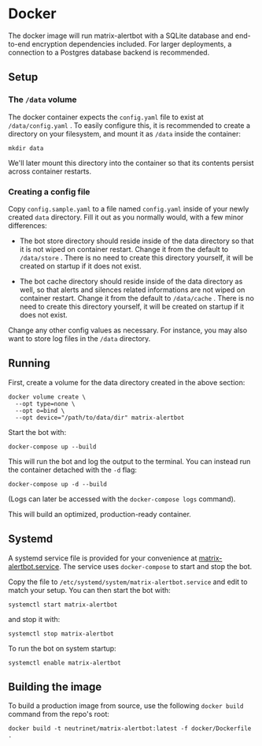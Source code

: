 # Docker

The docker image will run matrix-alertbot with a SQLite database and
end-to-end encryption dependencies included. For larger deployments, a
connection to a Postgres database backend is recommended.

## Setup

### The `/data` volume

The docker container expects the `config.yaml` file to exist at
`/data/config.yaml` . To easily configure this, it is recommended to create a
directory on your filesystem, and mount it as `/data` inside the container:

```
mkdir data
```

We'll later mount this directory into the container so that its contents
persist across container restarts.

### Creating a config file

Copy `config.sample.yaml` to a file named `config.yaml` inside of your newly
created `data` directory. Fill it out as you normally would, with a few minor
differences:

* The bot store directory should reside inside of the data directory so that it
  is not wiped on container restart. Change it from the default to
`/data/store` . There is no need to create this directory yourself, it will be
  created on startup if it does not exist.

* The bot cache directory should reside inside of the data directory as well, 
  so that alerts and silences related informations are not wiped on container 
  restart. Change it from the default to `/data/cache` .
  There is no need to create this directory yourself, it will be created on 
  startup if it does not exist.

Change any other config values as necessary. For instance, you may also want to
store log files in the `/data` directory.

## Running

First, create a volume for the data directory created in the above section:

```
docker volume create \
  --opt type=none \
  --opt o=bind \
  --opt device="/path/to/data/dir" matrix-alertbot
```

Start the bot with:

```
docker-compose up --build
```

This will run the bot and log the output to the terminal. You can instead run
the container detached with the `-d` flag:

```
docker-compose up -d --build
```

(Logs can later be accessed with the `docker-compose logs` command).

This will build an optimized, production-ready container.

## Systemd

A systemd service file is provided for your convenience at
[matrix-alertbot.service](matrix-alertbot.service). The service uses
`docker-compose` to start and stop the bot.

Copy the file to `/etc/systemd/system/matrix-alertbot.service` and edit to
match your setup. You can then start the bot with:

```
systemctl start matrix-alertbot
```

and stop it with:

```
systemctl stop matrix-alertbot
```

To run the bot on system startup:

```
systemctl enable matrix-alertbot
```

## Building the image

To build a production image from source, use the following `docker build` command
from the repo's root:

```
docker build -t neutrinet/matrix-alertbot:latest -f docker/Dockerfile .
```
